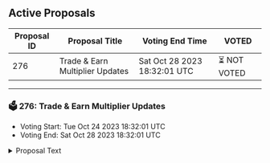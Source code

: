 ## Active Proposals

| Proposal ID | Proposal Title | Voting End Time | VOTED |
|-------------|----------------|-----------------|-------|
| 276 | Trade & Earn Multiplier Updates | Sat Oct 28 2023 18:32:01 UTC | ⏳ NOT VOTED |

---

### 🗳 276: Trade & Earn Multiplier Updates
- Voting Start: Tue Oct 24 2023 18:32:01 UTC
- Voting End: Sat Oct 28 2023 18:32:01 UTC

<details>
<summary>Proposal Text</summary>
 
To promote trading activity across exchanges built on Injective within the new Celestia (TIA) markets, the Injective Labs team proposes to boost the T&E multipliers for the TIA markets to 50x, while resetting the multipliers for other markets. This will keep the T&E multiplier boosts meaningful rather than diluting the impact of the boosts between several markets.

Action

By voting YES on this proposal, you agree to update T&E multipliers based on the description above.

By voting NO on the proposal, you do not support updating T&E multipliers based on the description above.

By voting NO WITH VETO, you find this proposal to be (1) spam, i.e., irrelevant to the Injective ecosystem, (2) disproportionately infringes on minority interests, or (3) violates or encourages violation of the rules of engagement as currently set out by Injective governance. If the number of ‘NoWithVeto’ votes is greater than a third of total votes, the proposal is rejected and the 500 INJ deposit is burned.

By voting ABSTAIN, you wish to contribute to quorum while formally declining to vote either for or against the proposal.

Disclaimer: I am a member of the Injective Labs team.
</details>
